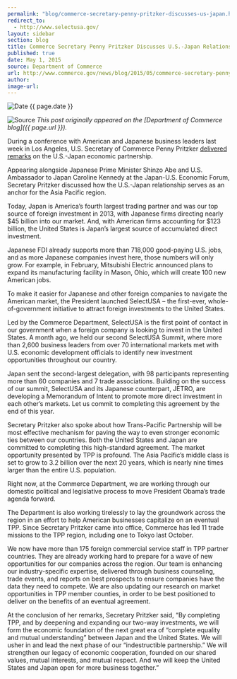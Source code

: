 ```yaml
---
permalink: "blog/commerce-secretary-penny-pritzker-discusses-us-japan.html"
redirect_to:
  - http://www.selectusa.gov/
layout: sidebar
section: blog
title: Commerce Secretary Penny Pritzker Discusses U.S.-Japan Relationship in Los Angeles
published: true
date: May 1, 2015
source: Department of Commerce
url: http://www.commerce.gov/news/blog/2015/05/commerce-secretary-penny-pritzker-discusses-us-japan-relationship-los-angeles
author: 
image-url: 
---
```


![Date](https://google.github.io/material-design-icons/action/svg/design/ic_event_24px.svg "Date") {{ page.date }}

![Source](https://google.github.io/material-design-icons/action/svg/design/ic_home_24px.svg "Source") _This post originally appeared on the [Department of Commerce blog]({{ page.url }})._

During a conference with American and Japanese business leaders last week in Los Angeles, U.S. Secretary of Commerce Penny Pritzker <a href="//www.commerce.gov/news/secretary-speeches/2015/05/us-commerce-secretary-penny-pritzker-delivers-remarks-strategic">delivered remarks</a> on the U.S.-Japan economic partnership.

Appearing alongside Japanese Prime Minister Shinzo Abe and U.S. Ambassador to Japan Caroline Kennedy at the Japan-U.S. Economic Forum, Secretary Pritzker discussed how the U.S.-Japan relationship serves as an anchor for the Asia Pacific region.

Today, Japan is America’s fourth largest trading partner and was our top source of foreign investment in 2013, with Japanese firms directing nearly $45 billion into our market. And, with American firms accounting for $123 billion, the United States is Japan’s largest source of accumulated direct investment.

Japanese FDI already supports more than 718,000 good-paying U.S. jobs, and as more Japanese companies invest here, those numbers will only grow. For example, in February, Mitsubishi Electric announced plans to expand its manufacturing facility in Mason, Ohio, which will create 100 new American jobs.

To make it easier for Japanese and other foreign companies to navigate the American market, the President launched SelectUSA – the first-ever, whole-of-government initiative to attract foreign investments to the United States.

Led by the Commerce Department, SelectUSA is the first point of contact in our government when a foreign company is looking to invest in the United States. A month ago, we held our second SelectUSA Summit, where more than 2,600 business leaders from over 70 international markets met with U.S. economic development officials to identify new investment opportunities throughout our country.

Japan sent the second-largest delegation, with 98 participants representing more than 60 companies and 7 trade associations. Building on the success of our summit, SelectUSA and its Japanese counterpart, JETRO, are developing a Memorandum of Intent to promote more direct investment in each other’s markets. Let us commit to completing this agreement by the end of this year.

Secretary Pritzker also spoke about how Trans-Pacific Partnership will be most effective mechanism for paving the way to even stronger economic ties between our countries. Both the United States and Japan are committed to completing this high-standard agreement. The market opportunity presented by TPP is profound. The Asia Pacific’s middle class is set to grow to 3.2 billion over the next 20 years, which is nearly nine times larger than the entire U.S. population.

Right now, at the Commerce Department, we are working through our domestic political and legislative process to move President Obama’s trade agenda forward.

The Department is also working tirelessly to lay the groundwork across the region in an effort to help American businesses capitalize on an eventual TPP. Since Secretary Pritzker came into office, Commerce has led 11 trade missions to the TPP region, including one to Tokyo last October.

We now have more than 175 foreign commercial service staff in TPP partner countries. They are already working hard to prepare for a wave of new opportunities for our companies across the region. Our team is enhancing our industry-specific expertise, delivered through business counseling, trade events, and reports on best prospects to ensure companies have the data they need to compete. We are also updating our research on market opportunities in TPP member counties, in order to be best positioned to deliver on the benefits of an eventual agreement.

At the conclusion of her remarks, Secretary Pritzker said, “By completing TPP, and by deepening and expanding our two-way investments, we will form the economic foundation of the next great era of “complete equality and mutual understanding” between Japan and the United States. We will usher in and lead the next phase of our “indestructible partnership.” We will strengthen our legacy of economic cooperation, founded on our shared values, mutual interests, and mutual respect. And we will keep the United States and Japan open for more business together.”
